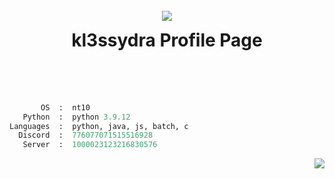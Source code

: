 
<br>
<br>
<br>

<p align="center">
<img src="https://i.pinimg.com/originals/6a/b9/89/6ab989220357141ba8d203e2ab664264.gif">

<h1 align="center" style="padding-top:0px; margin-top: 0px; ">kl3ssydra Profile Page</h1>
  
<br>
<br>
<br>

```python
       OS  :  nt10
   Python  :  python 3.9.12
Languages  :  python, java, js, batch, c
  Discord  :  776077071515516928
   Server  :  1000023123216830576
```
<p align="right">
<img src="https://github-readme-stats.vercel.app/api?username=kl3ssydra&count_private=true&bg_color=30,595959,2e2c2c&title_color=fff&text_color=fff">
</p>

<br>
<br>    
<br>
